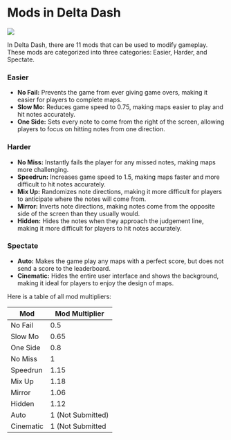 # Mods in Delta Dash
![](https://gateway.deltada.sh/screenshots/1121522050220321/rve8VhDs7EAaojDf.png)

In Delta Dash, there are 11 mods that can be used to modify gameplay. These mods are categorized into three categories: Easier, Harder, and Spectate.

### Easier

- **No Fail:** Prevents the game from ever giving game overs, making it easier for players to complete maps.
- **Slow Mo:** Reduces game speed to 0.75, making maps easier to play and hit notes accurately.
- **One Side:** Sets every note to come from the right of the screen, allowing players to focus on hitting notes from one direction.

### Harder

- **No Miss:** Instantly fails the player for any missed notes, making maps more challenging.
- **Speedrun:** Increases game speed to 1.5, making maps faster and more difficult to hit notes accurately.
- **Mix Up:** Randomizes note directions, making it more difficult for players to anticipate where the notes will come from.
- **Mirror:** Inverts note directions, making notes come from the opposite side of the screen than they usually would.
- **Hidden:** Hides the notes when they approach the judgement line, making it more difficult for players to hit notes accurately.

### Spectate

- **Auto:** Makes the game play any maps with a perfect score, but does not send a score to the leaderboard.
- **Cinematic:** Hides the entire user interface and shows the background, making it ideal for players to enjoy the design of maps.

Here is a table of all mod multipliers:

| Mod          | Mod Multiplier |
|--------------|---------------|
| No Fail      | 0.5           |
| Slow Mo      | 0.65          |
| One Side     | 0.8           |
| No Miss      | 1             |
| Speedrun     | 1.15          |
| Mix Up       | 1.18          |
| Mirror       | 1.06          |
| Hidden       | 1.12          |
| Auto         | 1 (Not Submitted)|
| Cinematic    | 1  (Not Submitted|